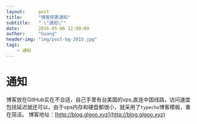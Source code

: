 ```yaml
---
layout:     post
title:      "博客停更通知"
subtitle:   " \"通知\""
date:       2016-05-06 12:00:00
author:     "Guang"
header-img: "img/post-bg-2015.jpg"
tags:
    - 通知
---
```

# 通知

博客放在GitHub实在不合适，自己手里有台美国的vps,直连中国线路，访问速度包括延迟就还可以，由于vps内存和硬盘都很小，就采用了`typecho`博客模板，重在简洁。
博客地址：[http://blog.glgoo.xyz](http://blog.glgoo.xyz)
